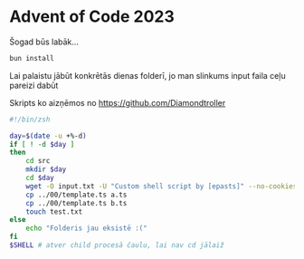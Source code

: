 # Advent of Code 2023

Šogad būs labāk...

```bash
bun install
```

Lai palaistu jābūt konkrētās dienas folderī, jo man slinkums input faila ceļu pareizi dabūt

Skripts ko aizņēmos no https://github.com/Diamondtroller

```bash
#!/bin/zsh

day=$(date -u +%-d)
if [ ! -d $day ]
then
    cd src
    mkdir $day
    cd $day
    wget -O input.txt -U "Custom shell script by [epasts]" --no-cookies --header "Cookie: session=[cepums]" https://adventofcode.com/2023/day/$day/input
    cp ../00/template.ts a.ts
    cp ../00/template.ts b.ts
    touch test.txt
else
    echo "Folderis jau eksistē :("
fi
$SHELL # atver child procesā čaulu, lai nav cd jālaiž
```
